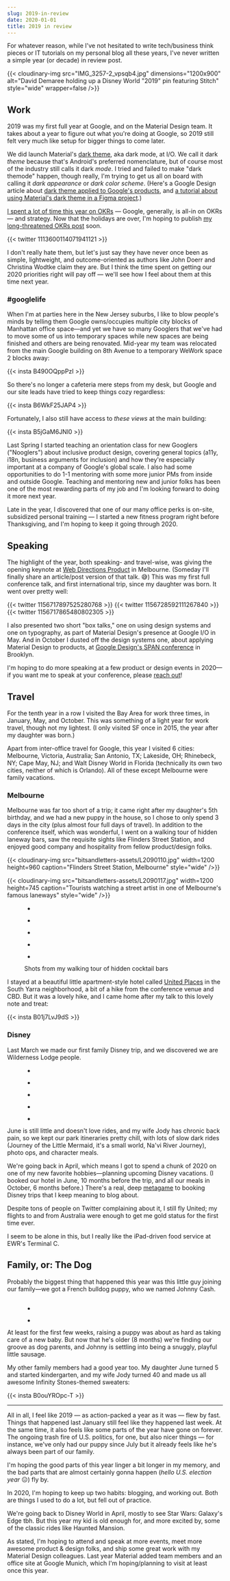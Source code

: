 ```yaml
---
slug: 2019-in-review
date: 2020-01-01
title: 2019 in review
---
```


For whatever reason, while I've not hesitated to write tech/business think pieces or IT tutorials on my personal blog all these years, I've never written a simple year (or decade) in review post.

{{< cloudinary-img src="IMG_3257-2_vpsqb4.jpg" dimensions="1200x900" alt="David Demaree holding up a Disney World &quot;2019&quot; pin featuring Stitch" style="wide" wrapper=false />}}

## Work

2019 was my first full year at Google, and on the Material Design team. It takes about a year to figure out what you're doing at Google, so 2019 still felt very much like setup for bigger things to come later.

We did launch Material's <a href="https://material.io/design/color/dark-theme.html">dark theme</a>, aka dark mode, at I/O. We call it dark <em>theme</em> because that's Android's preferred nomenclature, but of course most of the industry still calls it dark <em>mode</em>. I tried and failed to make "dark themode" happen, though really, I'm trying to get us all on board with calling it <em>dark appearance</em> or <em>dark color scheme</em>. (Here's a Google Design article about <a href="https://design.google/library/material-design-dark-theme/">dark theme applied to Google's products</a>, and <a href="https://codelabs.developers.google.com/codelabs/design-material-darktheme/#0">a tutorial about using Material's dark theme in a Figma project</a>.)

<a href="https://twitter.com/search?q=from%3Addemaree%20OKRs">I spent a lot of time this year on OKRs</a> — Google, generally, is all-in on OKRs — and strategy. Now that the holidays are over, I'm hoping to publish <a href="https://twitter.com/ddemaree/status/1201315956393422848?s=20">my long-threatened OKRs post</a> soon.

{{< twitter 1113600114071941121 >}}

I don't really hate them, but let's just say they have never once been as simple, lightweight, and outcome-oriented as authors like John Doerr and Christina Wodtke claim they are. But I think the time spent on getting our 2020 priorities right will pay off — we'll see how I feel about them at this time next year.

### #googlelife

When I'm at parties here in the New Jersey suburbs, I like to blow people's minds by telling them Google owns/occupies multiple city blocks of Manhattan office space—and yet we have so many Googlers that we've had to move some of us into temporary spaces while new spaces are being finished and others are being renovated. Mid-year my team was relocated from the main Google building on 8th Avenue to a temporary WeWork space 2 blocks away:

{{< insta B490OQppPzI >}}

So there's no longer a cafeteria mere steps from my desk, but Google and our site leads have tried to keep things cozy regardless:

{{< insta B6WkF25JAP4 >}}

Fortunately, I also still have access to <em>these views</em> at the main building:

{{< insta B5jGaM6JNl0 >}}

Last Spring I started teaching an orientation class for new Googlers ("Nooglers") about inclusive product design, covering general topics (a11y, i18n, business arguments for inclusion) and how they're especially important at a company of Google's global scale. I also had some opportunities to do 1-1 mentoring with some more junior PMs from inside and outside Google. Teaching and mentoring new and junior folks has been one of the most rewarding parts of my job and I'm looking forward to doing it more next year.

Late in the year, I discovered that one of our many office perks is on-site, subsidized personal training —&nbsp;I started a new fitness program right before Thanksgiving, and I'm hoping to keep it going through 2020.

## Speaking

The highlight of the year, both speaking- and travel-wise, was giving the opening keynote at <a href="https://webdirections.org/product19/">Web Directions Product</a> in Melbourne. (Someday I'll finally share an article/post version of that talk. 😅) This was my first full conference talk, and first international trip, since my daughter was born. It went over pretty well:

{{< twitter 1156717897525280768 >}}
{{< twitter 1156728592111267840 >}}
{{< twitter 1156717865480802305 >}}

I also presented two short "box talks," one on using design systems and one on typography, as part of Material Design's presence at Google I/O in May. And in October I dusted off the design systems one, about applying Material Design to products, at <a href="https://design.google/library/span2019/">Google Design's SPAN conference</a> in Brooklyn.

I'm hoping to do more speaking at a few product or design events in 2020—if you want me to speak at your conference, please <a href="mailto:david@demaree.me">reach out</a>!

## Travel

For the tenth year in a row I visited the Bay Area for work three times, in January, May, and October. This was something of a light year for work travel, though not my lightest. (I only visited SF once in 2015, the year after my daughter was born.)

Apart from inter-office travel for Google, this year I visited 6 cities: Melbourne, Victoria, Australia; San Antonio, TX; Lakeside, OH; Rhinebeck, NY; Cape May, NJ; and Walt Disney World in Florida (technically its own two cities, neither of which is Orlando). All of these except Melbourne were family vacations.

### Melbourne

Melbourne was far too short of a trip; it came right after my daughter's 5th birthday, and we had a new puppy in the house, so I chose to only spend 3 days in the city (plus almost four full days of travel). In addition to the conference itself, which was wonderful, I went on a walking tour of hidden laneway bars, saw the requisite sights like Flinders Street Station, and enjoyed good company and hospitality from fellow product/design folks.

{{< cloudinary-img src="bitsandletters-assets/L2090110.jpg" width=1200 height=960 caption="Flinders Street Station, Melbourne" style="wide" />}}

{{< cloudinary-img src="bitsandletters-assets/L2090117.jpg" width=1200 height=745 caption="Tourists watching a street artist in one of Melbourne's famous laneways" style="wide" />}}

<figure class="wp-block-gallery columns-3 is-cropped wide-width"><ul class="blocks-gallery-grid flex flex-wrap"><li class="blocks-gallery-item w-1/3"><figure><img src="https://demaree.space/wp-content/uploads/2020/01/L2090133-1024x1024.jpg" alt="" data-id="59" data-link="https://demaree.space/?attachment_id=59" class="wp-image-59"/></figure></li><li class="blocks-gallery-item w-1/3"><figure><img src="https://demaree.space/wp-content/uploads/2020/01/L2090144-1024x683.jpg" alt="" data-id="60" data-link="https://demaree.space/?attachment_id=60" class="wp-image-60"/></figure></li><li class="blocks-gallery-item"><figure><img src="https://demaree.space/wp-content/uploads/2020/01/L2090127-1024x819.jpg" alt="" data-id="62" data-link="https://demaree.space/?attachment_id=62" class="wp-image-62"/></figure></li><li class="blocks-gallery-item"><figure><img src="https://demaree.space/wp-content/uploads/2020/01/L2090164-1024x732.jpg" alt="" data-id="61" data-link="https://demaree.space/?attachment_id=61" class="wp-image-61"/></figure></li><li class="blocks-gallery-item"><figure><img src="https://demaree.space/wp-content/uploads/2020/01/IMG_1581-819x1024.jpg" alt="" data-id="63" data-full-url="https://demaree.space/wp-content/uploads/2020/01/IMG_1581.jpg" data-link="https://demaree.space/?attachment_id=63" class="wp-image-63"/></figure></li></ul><figcaption class="blocks-gallery-caption">Shots from my walking tour of hidden cocktail bars</figcaption></figure>

I stayed at a beautiful little apartment-style hotel called <a href="http://unitedplaces.com.au/">United Places</a> in the South Yarra neighborhood, a bit of a hike from the conference venue and CBD. But it was a lovely hike, and I came home after my talk to this lovely note and treat:

{{< insta B01j7LvJ9dS >}}

### Disney

Last March we made our first family Disney trip, and we discovered we are Wilderness Lodge people.

<figure class="wp-block-gallery columns-3 is-cropped wide-width"><ul class="blocks-gallery-grid"><li class="blocks-gallery-item"><figure><img src="https://demaree.space/wp-content/uploads/2020/01/2e824696-5ab4-4098-97d7-bc8a68471509-683x1024.jpg" alt="" data-id="43" data-full-url="https://demaree.space/wp-content/uploads/2020/01/2e824696-5ab4-4098-97d7-bc8a68471509.jpg" data-link="https://demaree.space/?attachment_id=43" class="wp-image-43"/></figure></li><li class="blocks-gallery-item"><figure><img src="https://demaree.space/wp-content/uploads/2020/01/8c34b923-3825-4cf4-ae87-4c72623b26af-683x1024.jpg" alt="" data-id="44" data-full-url="https://demaree.space/wp-content/uploads/2020/01/8c34b923-3825-4cf4-ae87-4c72623b26af.jpg" data-link="https://demaree.space/?attachment_id=44" class="wp-image-44"/></figure></li><li class="blocks-gallery-item"><figure><img src="https://demaree.space/wp-content/uploads/2020/01/8e663344-d644-4ea0-9d7a-90a300a77fb7-1024x925.jpg" alt="" data-id="45" data-full-url="https://demaree.space/wp-content/uploads/2020/01/8e663344-d644-4ea0-9d7a-90a300a77fb7.jpg" data-link="https://demaree.space/?attachment_id=45" class="wp-image-45"/></figure></li><li class="blocks-gallery-item"><figure><img src="https://demaree.space/wp-content/uploads/2020/01/DSC00215-1024x765.jpg" alt="" data-id="46" data-full-url="https://demaree.space/wp-content/uploads/2020/01/DSC00215.jpg" data-link="https://demaree.space/?attachment_id=46" class="wp-image-46"/></figure></li><li class="blocks-gallery-item"><figure><img src="https://demaree.space/wp-content/uploads/2020/01/DSC00397-1024x849.jpg" alt="" data-id="47" data-full-url="https://demaree.space/wp-content/uploads/2020/01/DSC00397.jpg" data-link="https://demaree.space/?attachment_id=47" class="wp-image-47"/></figure></li></ul></figure>

June is still little and doesn't love rides, and my wife Jody has chronic back pain, so we kept our park itineraries pretty chill, with lots of slow dark rides (Journey of the Little Mermaid, it's a small world, Na'vi River Journey), photo ops, and character meals.

We're going back in April, which means I got to spend a chunk of 2020 on one of my new favorite hobbies—planning upcoming Disney vacations. (I booked our hotel in June, 10 months before the trip, and all our meals in October, 6 months before.) There's a real, deep <a href="https://en.wikipedia.org/wiki/Metagaming">metagame</a> to booking Disney trips that I keep meaning to blog about.

Despite tons of people on Twitter complaining about it, I still fly United; my flights to and from Australia were enough to get me gold status for the first time ever. 

I seem to be alone in this, but I really like the iPad-driven food service at EWR's Terminal C.

## Family, or: The Dog

Probably the biggest thing that happened this year was this little guy joining our family—we got a French bulldog puppy, who we named Johnny Cash.

<figure class="wp-block-image size-large"><img src="https://demaree.space/wp-content/uploads/2020/01/IMG_1505-819x1024.jpg" alt="" class="wp-image-51"/></figure>

<figure class="wp-block-gallery columns-2 is-cropped"><ul class="blocks-gallery-grid"><li class="blocks-gallery-item"><figure><img src="https://demaree.space/wp-content/uploads/2020/01/IMG_0320-1024x1024.jpg" alt="" data-id="50" data-link="https://demaree.space/?attachment_id=50" class="wp-image-50"/></figure></li><li class="blocks-gallery-item"><figure><img src="https://demaree.space/wp-content/uploads/2020/01/L2070624-768x1024.jpg" alt="" data-id="52" data-full-url="https://demaree.space/wp-content/uploads/2020/01/L2070624.jpg" data-link="https://demaree.space/?attachment_id=52" class="wp-image-52"/></figure></li></ul></figure>

At least for the first few weeks, raising a puppy was about as hard as taking care of a new baby. But now that he's older (8 months) we're finding our groove as dog parents, and Johnny is settling into being a snuggly, playful little sausage.

My other family members had a good year too. My daughter June turned 5 and started kindergarten, and my wife Jody turned 40 and made us all awesome Infinity Stones-themed sweaters:

{{< insta B0ouYROpc-T >}}

<hr class="wp-block-separator"/>

All in all, I feel like 2019 —&nbsp;as action-packed a year as it was — flew by fast. Things that happened last January still feel like they happened last week. At the same time, it also feels like some parts of the year have gone on forever. The ongoing trash fire of U.S. politics, for one, but also nicer things — for instance, we've only had our puppy since July but it already feels like he's always been part of our family.

I'm hoping the good parts of this year linger a bit longer in my memory, and the bad parts that are almost certainly gonna happen (<em>hello U.S. election year</em> 😑) fly by.

In 2020, I'm hoping to keep up two habits: blogging, and working out. Both are things I used to do a lot, but fell out of practice.

We're going back to Disney World in April, mostly to see Star Wars: Galaxy's Edge tbh. But this year my kid is old enough for, and more excited by, some of the classic rides like Haunted Mansion.

As stated, I'm hoping to attend and speak at more events, meet more awesome product &amp; design folks, and ship some great work with my Material Design colleagues. Last year Material added team members and an office site at Google Munich, which I'm hoping/planning to visit at least once this year.